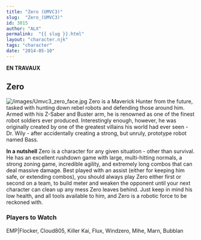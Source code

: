 ```yaml
---
title: "Zero (UMVC3)"
slug:  "Zero_(UMVC3)"
id: 3015
author: "ALX"
permalink:  "{{ slug }}.html"
layout: "character.njk"
tags: "character"
date: "2014-05-10"
---
```


**EN TRAVAUX**

## Zero

![](/images/Umvc3_zero_face.jpg‎ "/images/Umvc3_zero_face.jpg‎") Zero is a
Maverick Hunter from the future, tasked with hunting down rebel robots
and defending those around him. Armed with his Z-Saber and Buster arm,
he is renowned as one of the finest robot soldiers ever produced.
Interestingly enough, however, he was originally created by one of the
greatest villains his world had ever seen - Dr. Wily - after
accidentally creating a strong, but unruly, prototype robot named Bass.

**In a nutshell** Zero is a character for any given situation - other
than survival. He has an excellent rushdown game with large,
multi-hitting normals, a strong zoning game, incredible agility, and
extremely long combos that can deal massive damage. Best played with an
assist (either for keeping him safe, or extending combos), you should
always play Zero either first or second on a team, to build meter and
weaken the opponent until your next character can clean up any mess Zero
leaves behind. Just keep in mind his low health, and all tools available
to him, and Zero is a robotic force to be reckoned with.

### Players to Watch

EMP\|Flocker, Cloud805, Killer Kai, Flux, Windzero, Mihe, Marn, Bubblan
